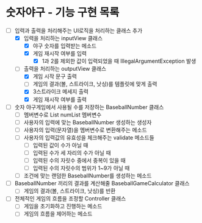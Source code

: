 # 숫자야구 - 기능 구현 목록

- [ ] 입력과 출력을 처리해주는 UI로직을 처리하는 클래스 추가
  - [x] 입력을 처리하는 inputView 클래스
    - [x] 야구 숫자를 입력받는 메소드
    - [x] 게임 재시작 여부를 입력
      - [x] 1과 2를 제외한 값이 입력되었을 때 IllegalArgumentException 발생
  - [ ] 출력을 처리하는 outputView 클래스
    - [x] 게임 시작 문구 출력
    - [ ] 게임의 결과(볼, 스트라이크, 낫싱)를 템플릿에 맞게 출력
    - [x] 3스트라이크 메세지 출력
    - [x] 게임 재시작 여부를 출력

- [ ] 숫자 야구게임에서 사용될 수를 저장하는 BaseballNumber 클래스
  - [ ] 멤버변수로 List<Integer> numList 멤버변수
  - [ ] 사용자의 입력에 맞는 BaseballNumber 생성하는 생성자
  - [ ] 사용자의 입력(문자열)을 멤버변수로 변환해주는 메소드
  - [ ] 사용자의 입력값의 유효성을 체크해주는 validate 메소드들
    - [ ] 입력된 값이 수가 아닐 때
    - [ ] 입력된 수가 세 자리의 수가 아닐 때
    - [ ] 입력된 수의 자릿수 중에서 중복이 있을 때
    - [ ] 입력된 수의 자릿수의 범위가 1~9가 아닐 때
  - [ ] 조건에 맞는 랜덤한 BaseballNumber를 생성하는 메소드

- [ ] BaseballNumber 끼리의 결과를 계산해줄 BaseballGameCalculator 클래스
  - [ ] 게임의 결과(볼, 스트라이크, 낫싱)를 반환

- [ ] 전체적인 게임의 흐름을 조정할 Controller 클래스
  - [ ] 게임을 초기화하고 진행하는 메소드
  - [ ] 게임의 흐름을 제어하는 메소드
